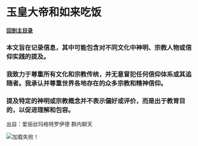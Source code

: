 # 玉皇大帝和如来吃饭

#### [回到主目录](README.md)

### 本文旨在记录信息，其中可能包含对不同文化中神明、宗教人物或信仰实践的提及。

### 我致力于尊重所有文化和宗教传统，并无意冒犯任何信仰体系或其追随者。我承认并尊重世界各地存在的众多宗教和精神信仰。

### 提及特定的神明或宗教概念并不表示偏好或评价，而是出于教育目的，以促进理解和包容。

出自：爱丽丝玛格特罗伊德 群内聊天

![加载失败！](Record/images/role/Als/001.png)